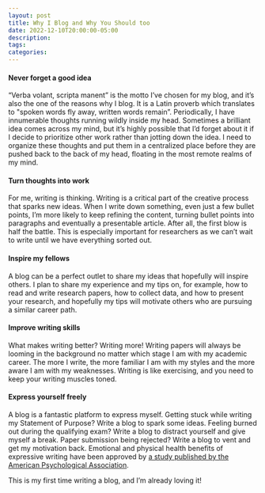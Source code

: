 ```yaml
---
layout: post
title: Why I Blog and Why You Should too
date: 2022-12-10T20:00:00-05:00
description:
tags:
categories:
---
```


#### Never forget a good idea
“Verba volant, scripta manent” is the motto I’ve chosen for my blog, and it’s also the one of the reasons why I blog. It is a Latin proverb which translates to "spoken words fly away, written words remain”. Periodically, I have innumerable thoughts running wildly inside my head. Sometimes a brilliant idea comes across my mind, but it’s highly possible that I’d forget about it if I decide to prioritize other work rather than jotting down the idea. I need to organize these thoughts and put them in a centralized place before they are pushed back to the back of my head, floating in the most remote realms of my mind.

#### Turn thoughts into work
For me, writing is thinking. Writing is a critical part of the creative process that sparks new ideas. 
When I write down something, even just a few bullet points, I’m more likely to keep refining the content, turning bullet points into paragraphs and eventually a presentable article. After all, the first blow is half the battle. This is especially important for researchers as we can’t wait to write until we have everything sorted out.

#### Inspire my fellows 
A blog can be a perfect outlet to share my ideas that hopefully will inspire others. I plan to share my experience and my tips on, for example, how to read and write research papers, how to collect data, and how to present your research, and hopefully my tips will motivate others who are pursuing a similar career path. 

#### Improve writing skills
What makes writing better? Writing more! Writing papers will always be looming in the background no matter which stage I am with my academic career. The more I write, the more familiar I am with my styles and the more aware I am with my weaknesses. Writing is like exercising, and you need to keep your writing muscles toned.

#### Express yourself freely
A blog is a fantastic platform to express myself. Getting stuck while writing my Statement of Purpose? Write a blog to spark some ideas. Feeling burned out during the qualifying exam? Write a blog to distract yourself and give myself a break. Paper submission being rejected? Write a blog to vent and get my motivation back. Emotional and physical health benefits of expressive writing have been approved by [a study published by the American Psychological Association](https://www.apa.org/monitor/sep01/keepdiary).

This is my first time writing a blog, and I’m already loving it!
